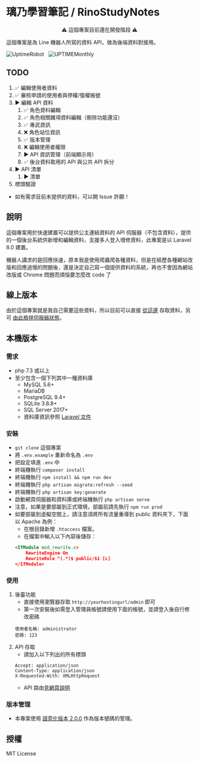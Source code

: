 璃乃學習筆記 / RinoStudyNotes
===

<p align="center">⚠ 這個專案目前還在開發階段 ⚠</p>

這個專案是為 Line 機器人所寫的資料 API，做為後端資料對接用。

![UptimeRobot](https://img.shields.io/uptimerobot/status/m786207817-583f3658e3e6a3a6d6fdc66d?style=for-the-badge)&nbsp;&nbsp;
![UPTIMEMonthly](https://img.shields.io/uptimerobot/ratio/m786207817-583f3658e3e6a3a6d6fdc66d?label=UPTIME&style=for-the-badge)

## TODO
1. ✅ 編輯使用者資料
2. ✅ 審核申請的使用者與停權/復權帳號
3. ▶️ 編輯 API 資料
    1. ✅ 角色資料編輯
    2. ✅ 角色相關雜項資料編輯（刪除功能還沒）
    3. ✅ 專武資訊
    4. ❌ 角色站位資訊
    5. ✅ 版本管理
    6. ❌ 編輯使用者權限
    7. ▶️ API 資訊管理（前端顯示用）
    8. ✅ 後台資料取用的 API 與公共 API 拆分
4. ▶️ API 清單
    1. ▶️ 清單
5. 標頭驗證

- 如有需求目前未提供的資料，可以開 Issue 許願！

## 說明
這個專案用於快速建置可以提供公主連結資料的 API 伺服器（不包含資料），提供的一個後台系統供新增和編輯資料，支援多人登入增修資料，此專案是以 Laravel 8.0 建置。

機器人講求的是回應快速，原本我是使用爬蟲爬各種資料，但是在經歷各種網站改版和回應過慢的問題後，還是決定自己寫一個提供資料的系統，再也不會因為網站改版或 Chrome 問題而煩惱要怎麼改 code 了

## 線上版本
由於這個專案就是我自己需要這些資料，所以目前可以直接 [從這邊](https://samukaze.heliohost.us/) 存取資料，另可 [由此檢視伺服器狀態](https://stats.uptimerobot.com/9OywPUmVrB)。

## 本機版本
### 需求
- php 7.3 或以上
- 至少包含一個下列其中一種資料庫
    - MySQL 5.6+
    - MariaDB
    - PostgreSQL 9.4+
    - SQLite 3.8.8+
    - SQL Server 2017+
    - 資料庫資訊參照 [Laravel 文件](https://laravel.com/docs/8.x/database)

### 安裝
- `git clone` 這個專案
- 將 `.env.example` 重新命名為 `.env`
- 把設定填進 `.env` 中
- 終端機執行 `composer install`
- 終端機執行 `npm install && npm run dev`
- 終端機執行 `php artisan migrate:refresh --seed`
- 終端機執行 `php artisan key:generate`
- 啟動網頁伺服器和資料庫或終端機執行 `php artisan serve`
- 注意，如果是要部屬到正式環境，部屬前請先執行 `npm run prod`
- 如要部屬到虛擬空間上，請注意須將所有流量重導到 public 資料夾下，下面以 Apache 為例：
    - 在根目錄新增 `.htaccess` 檔案。
    - 在檔案中輸入以下內容後儲存：
    ```xml
    <IfModule mod_rewrite.c>
        RewriteEngine On
        RewriteRule ^(.*)$ public/$1 [L]
    </IfModule>
    ```

### 使用
1. 後臺功能
    - 直接使用瀏覽器存取 `http://yourhostingurl/admin` 即可
    - 第一次安裝後如需登入管理員帳號請使用下面的帳號，並請登入後自行修改密碼
    ```
    使用者名稱: administrator
    密碼: 123
    ```
2. API 存取
    - 請加入以下列出的所有標頭
    ```HTTP
    Accept: application/json
    Content-Type: application/json
    X-Requested-With: XMLHttpRequest
    ```
    - API 路由[見網頁說明](https://samukaze.heliohost.us/api/all)
### 版本管理
- 本專案使用 [語意化版本 2.0.0](https://semver.org/lang/zh-TW/) 作為版本號碼的管理。

## 授權
MIT License
